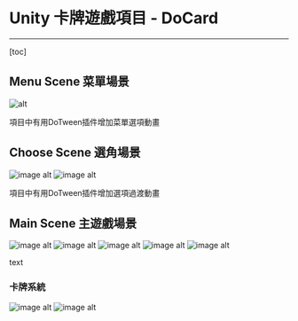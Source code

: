 # Unity 卡牌遊戲項目 - DoCard
---

[toc]

## Menu Scene 菜單場景

![alt](https://imgur.com/PoL66js.png)

項目中有用DoTween插件增加菜單選項動畫

## Choose Scene 選角場景

![image alt](https://imgur.com/7bjDsCw.png)
![image alt](https://imgur.com/XwhijF5.png)

項目中有用DoTween插件增加選項過渡動畫

## Main Scene 主遊戲場景

![image alt](https://imgur.com/phbP2QP.png)
![image alt](https://imgur.com/g90brAU.png)
![image alt](https://imgur.com/ZZcLOOi.png)
![image alt](https://imgur.com/nFM90Up.png)
![image alt](https://imgur.com/rM1lPlP.png)

text

### 卡牌系統
![image alt](https://imgur.com/ETnhMO5.png)
![image alt](https://imgur.com/Pf6mfbF.png)
